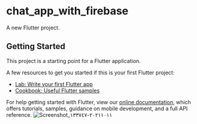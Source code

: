 # chat_app_with_firebase

A new Flutter project.

## Getting Started

This project is a starting point for a Flutter application.

A few resources to get you started if this is your first Flutter project:

- [Lab: Write your first Flutter app](https://flutter.dev/docs/get-started/codelab)
- [Cookbook: Useful Flutter samples](https://flutter.dev/docs/cookbook)

For help getting started with Flutter, view our
[online documentation](https://flutter.dev/docs), which offers tutorials,
samples, guidance on mobile development, and a full API reference.
![Screenshot_٢٠٢١١٠١١-١٣٣٧٤٧](https://user-images.githubusercontent.com/60920251/136948358-00b4cd08-7f06-47ca-8492-81c2fa7c1c07.jpg)
